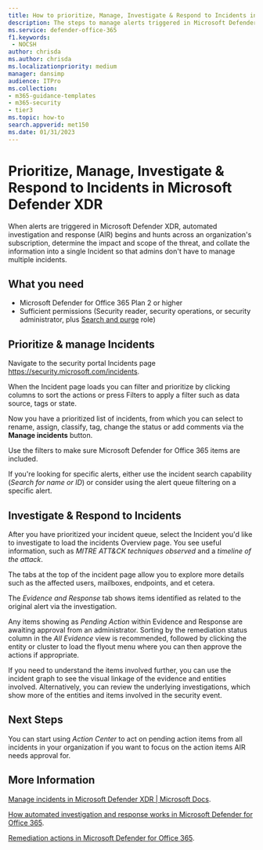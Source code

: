 ```yaml
---
title: How to prioritize, Manage, Investigate & Respond to Incidents in Microsoft Defender XDR
description: The steps to manage alerts triggered in Microsoft Defender XDR. Automated investigation and response (AIR) hunt across the subscription and determines the impact and scope of a threat, and combines the information into a single Incident.
ms.service: defender-office-365
f1.keywords: 
 - NOCSH
author: chrisda
ms.author: chrisda
ms.localizationpriority: medium
manager: dansimp
audience: ITPro
ms.collection:
- m365-guidance-templates
- m365-security
- tier3
ms.topic: how-to
search.appverid: met150
ms.date: 01/31/2023
---
```


# Prioritize, Manage, Investigate & Respond to Incidents in Microsoft Defender XDR

When alerts are triggered in Microsoft Defender XDR, automated investigation and response (AIR) begins and hunts across an organization's subscription, determine the impact and scope of the threat, and collate the information into a single Incident so that admins don't have to manage multiple incidents.

## What you need

- Microsoft Defender for Office 365 Plan 2 or higher
- Sufficient permissions (Security reader, security operations, or security administrator, plus [Search and purge](../mdo-portal-permissions.md) role)

## Prioritize & manage Incidents

Navigate to the security portal Incidents page <https://security.microsoft.com/incidents>.

When the Incident page loads you can filter and prioritize by clicking columns to sort the actions or press Filters to apply a filter such as data source, tags or state.

Now you have a prioritized list of incidents, from which you can select to rename, assign, classify, tag, change the status or add comments via the **Manage incidents** button.

Use the filters to make sure Microsoft Defender for Office 365 items are included.

If you're looking for specific alerts, either use the incident search capability (*Search for name or ID*) or consider using the alert queue filtering on a specific alert.

## Investigate & Respond to Incidents

After you have prioritized your incident queue, select the Incident you'd like to investigate to load the incidents Overview page. You see useful information, such as *MITRE ATT&CK techniques observed* and a *timeline of the attack*.

The tabs at the top of the incident page allow you to explore more details such as the affected users, mailboxes, endpoints, and et cetera.

The *Evidence and Response* tab shows items identified as related to the original alert via the investigation.

Any items showing as *Pending Action* within Evidence and Response are awaiting approval from an administrator. Sorting by the remediation status column in the *All Evidence* view is recommended, followed by clicking the entity or cluster to load the flyout menu where you can then approve the actions if appropriate.

If you need to understand the items involved further, you can use the incident graph to see the visual linkage of the evidence and entities involved. Alternatively, you can review the underlying investigations, which show more of the entities and items involved in the security event.

## Next Steps

You can start using *Action Center* to act on pending action items from all incidents in your organization if you want to focus on the action items AIR needs approval for.

## More Information

[Manage incidents in Microsoft Defender XDR | Microsoft Docs](/defender/manage-incidents).

[How automated investigation and response works in Microsoft Defender for Office 365](../air-examples.md).

[Remediation actions in Microsoft Defender for Office 365](../air-remediation-actions.md).
